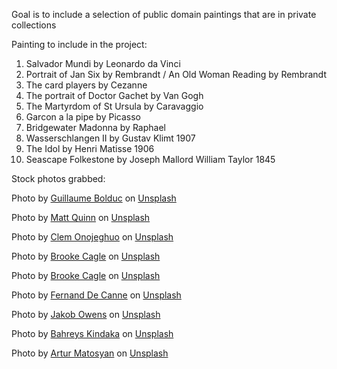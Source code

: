 Goal is to include a selection of public domain paintings that are in private collections

Painting to include in the project:
1.  Salvador Mundi by Leonardo da Vinci
2. Portrait of Jan Six by Rembrandt / An Old Woman Reading by Rembrandt
3. The card players by Cezanne
4. The portrait of Doctor Gachet by Van Gogh
5. The Martyrdom of St Ursula by Caravaggio
6. Garcon a la pipe by Picasso
7. Bridgewater Madonna by Raphael
8. Wasserschlangen II by Gustav Klimt 1907
9. The Idol by Henri Matisse 1906
10. Seascape Folkestone by Joseph Mallord William Taylor 1845

Stock photos grabbed:

Photo by <a href="https://unsplash.com/@guibolduc?utm_content=creditCopyText&utm_medium=referral&utm_source=unsplash">Guillaume Bolduc</a> on <a href="https://unsplash.com/photos/person-walking-past-roll-up-door-RDkH7S-I6Zg?utm_content=creditCopyText&utm_medium=referral&utm_source=unsplash">Unsplash</a>

Photo by <a href="https://unsplash.com/@matt_quinn?utm_content=creditCopyText&utm_medium=referral&utm_source=unsplash">Matt Quinn</a> on <a href="https://unsplash.com/photos/people-walking-at-walkway-Q6-jv031muY?utm_content=creditCopyText&utm_medium=referral&utm_source=unsplash">Unsplash</a>


Photo by <a href="https://unsplash.com/@clemono?utm_content=creditCopyText&utm_medium=referral&utm_source=unsplash">Clem Onojeghuo</a> on <a href="https://unsplash.com/photos/man-wearing-black-hat-and-white-dress-shirt-walking-on-street-near-orange-gate-qrVBTtvA2io?utm_content=creditCopyText&utm_medium=referral&utm_source=unsplash">Unsplash</a>

Photo by <a href="https://unsplash.com/@brookecagle?utm_content=creditCopyText&utm_medium=referral&utm_source=unsplash">Brooke Cagle</a> on <a href="https://unsplash.com/photos/man-carrying-long-board-walking-beside-white-fence-KsBkeh3y4XM?utm_content=creditCopyText&utm_medium=referral&utm_source=unsplash">Unsplash</a>

Photo by <a href="https://unsplash.com/@brookecagle?utm_content=creditCopyText&utm_medium=referral&utm_source=unsplash">Brooke Cagle</a> on <a href="https://unsplash.com/photos/four-girls-walking-near-warehouse-during-daytime-P8kVtyU32I0?utm_content=creditCopyText&utm_medium=referral&utm_source=unsplash">Unsplash</a>

Photo by <a href="https://unsplash.com/@fernanddecanne?utm_content=creditCopyText&utm_medium=referral&utm_source=unsplash">Fernand De Canne</a> on <a href="https://unsplash.com/photos/woman-walking-beside-closed-roll-up-door-_vkGoJUa8us?utm_content=creditCopyText&utm_medium=referral&utm_source=unsplash">Unsplash</a>


Photo by <a href="https://unsplash.com/@jakobowens1?utm_content=creditCopyText&utm_medium=referral&utm_source=unsplash">Jakob Owens</a> on <a href="https://unsplash.com/photos/man-walking-in-the-middle-on-road-at-daylight-FmlZfeIuntM?utm_content=creditCopyText&utm_medium=referral&utm_source=unsplash">Unsplash</a>

Photo by <a href="https://unsplash.com/@bahreys?utm_content=creditCopyText&utm_medium=referral&utm_source=unsplash">Bahreys Kindaka</a> on <a href="https://unsplash.com/photos/man-in-white-and-red-striped-shirt-riding-motorcycle-during-daytime-z9hi33u3Le8?utm_content=creditCopyText&utm_medium=referral&utm_source=unsplash">Unsplash</a>


Photo by <a href="https://unsplash.com/@artmatters?utm_content=creditCopyText&utm_medium=referral&utm_source=unsplash">Artur Matosyan</a> on <a href="https://unsplash.com/photos/person-standing-on-museum-4YWUMaftmag?utm_content=creditCopyText&utm_medium=referral&utm_source=unsplash">Unsplash</a>
      
